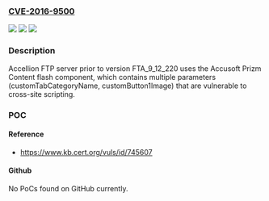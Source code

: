 ### [CVE-2016-9500](https://cve.mitre.org/cgi-bin/cvename.cgi?name=CVE-2016-9500)
![](https://img.shields.io/static/v1?label=Product&message=FTP%20Server&color=blue)
![](https://img.shields.io/static/v1?label=Version&message=%20FTA_9_12_220%20FTA_9_12_220%20&color=brighgreen)
![](https://img.shields.io/static/v1?label=Vulnerability&message=CWE-80&color=brighgreen)

### Description

Accellion FTP server prior to version FTA_9_12_220 uses the Accusoft Prizm Content flash component, which contains multiple parameters (customTabCategoryName, customButton1Image) that are vulnerable to cross-site scripting.

### POC

#### Reference
- https://www.kb.cert.org/vuls/id/745607

#### Github
No PoCs found on GitHub currently.

